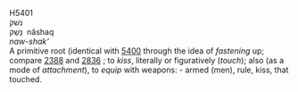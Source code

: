 <body>
  <p>H5401<br>  נשׁק  <br> נָשַׁק  ‎  nâshaq  <br><i>naw-shak‘ </i><br>A primitive root (identical with <a href="h5400.htm">5400</a>  through the idea of <i>fastening</i> up; compare <a href="h2388.htm">2388</a> and <a href="h2836.htm">2836</a> ; to <i>kiss</i>, literally or figuratively (<i>touch</i>); also (as a mode of <i>attachment</i>), to <i>equip</i> with weapons: - armed (men), rule, kiss, that touched.<br></p>
 </body>